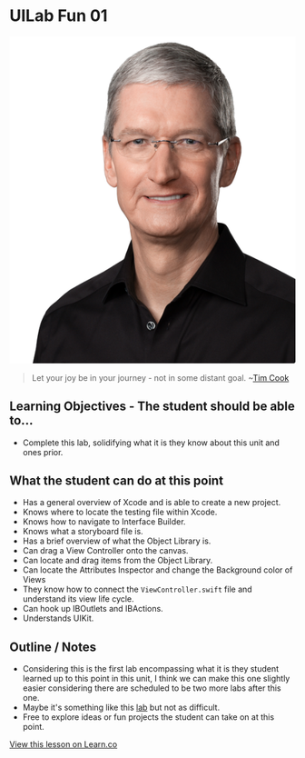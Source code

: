 # UILab Fun 01

![TimTheCook](images/cook_hero.png)

> Let your joy be in your journey - not in some distant goal. ~[Tim Cook](https://en.wikipedia.org/wiki/Tim_Cook)

## Learning Objectives - The student should be able to...

* Complete this lab, solidifying what it is they know about this unit and ones prior.

## What the student can do at this point 

* Has a general overview of Xcode and is able to create a new project.
* Knows where to locate the testing file within Xcode.
* Knows how to navigate to Interface Builder.
* Knows what a storyboard file is.
* Has a brief overview of what the Object Library is.
* Can drag a View Controller onto the canvas.
* Can locate and drag items from the Object Library.
* Can locate the Attributes Inspector and change the Background color of Views
* They know how to connect the `ViewController.swift` file and understand its view life cycle.
* Can hook up IBOutlets and IBActions.
* Understands UIKit.

## Outline / Notes

*  Considering this is the first lab encompassing what it is they student learned up to this point in this unit, I think we can make this one slightly easier considering there are scheduled to be two more labs after this one.  
* Maybe it's something like this [lab](https://github.com/learn-co-curriculum/swift-viewLifeCycle-lab) but not as difficult.  
* Free to explore ideas or fun projects the student can take on at this point.

<a href='https://learn.co/lessons/UILab01' data-visibility='hidden'>View this lesson on Learn.co</a>
